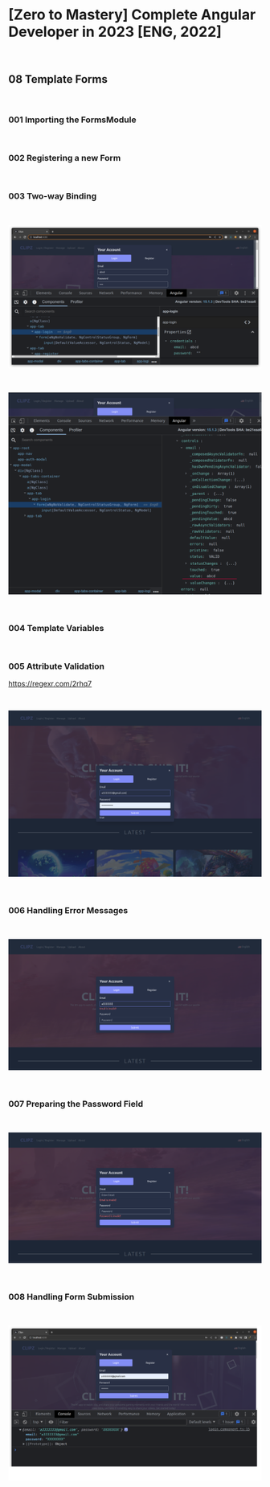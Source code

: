 # [Zero to Mastery] Complete Angular Developer in 2023 [ENG, 2022]

<br/>

## 08 Template Forms

<br/>

### 001 Importing the FormsModule

<br/>

### 002 Registering a new Form

<br/>

### 003 Two-way Binding

<br/>

![Application](/img/pic-m08-p01.png?raw=true)

<br/>

![Application](/img/pic-m08-p02.png?raw=true)

<br/>

### 004 Template Variables

<br/>

### 005 Attribute Validation

https://regexr.com/2rhq7

<br/>

![Application](/img/pic-m08-p03.png?raw=true)

<br/>

### 006 Handling Error Messages

<br/>

![Application](/img/pic-m08-p04.png?raw=true)

<br/>

### 007 Preparing the Password Field

<br/>

![Application](/img/pic-m08-p05.png?raw=true)

<br/>

### 008 Handling Form Submission

<br/>

![Application](/img/pic-m08-p06.png?raw=true)

